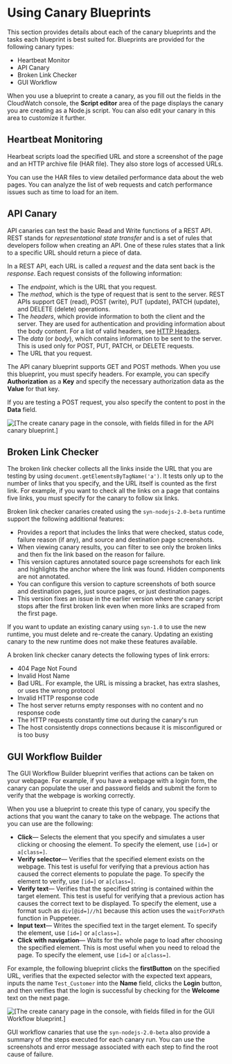 # Using Canary Blueprints<a name="CloudWatch_Synthetics_Canaries_Blueprints"></a>

This section provides details about each of the canary blueprints and the tasks each blueprint is best suited for\. Blueprints are provided for the following canary types: 
+ Heartbeat Monitor
+ API Canary
+ Broken Link Checker
+ GUI Workflow

When you use a blueprint to create a canary, as you fill out the fields in the CloudWatch console, the **Script editor** area of the page displays the canary you are creating as a Node\.js script\. You can also edit your canary in this area to customize it further\.

## Heartbeat Monitoring<a name="CloudWatch_Synthetics_Canaries_Blueprints_Heartbeat"></a>

Hearbeat scripts load the specified URL and store a screenshot of the page and an HTTP archive file \(HAR file\)\. They also store logs of accessed URLs\. 

You can use the HAR files to view detailed performance data about the web pages\. You can analyze the list of web requests and catch performance issues such as time to load for an item\.

## API Canary<a name="CloudWatch_Synthetics_Canaries_Blueprints_API"></a>

API canaries can test the basic Read and Write functions of a REST API\. REST stands for *representational state transfer* and is a set of rules that developers follow when creating an API\. One of these rules states that a link to a specific URL should return a piece of data\.

In a REST API, each URL is called a *request* and the data sent back is the *response*\. Each request consists of the following information:
+ The *endpoint*, which is the URL that you request\.
+ The *method*, which is the type of request that is sent to the server\. REST APIs support GET \(read\), POST \(write\), PUT \(update\), PATCH \(update\), and DELETE \(delete\) operations\.
+ The *headers*, which provide information to both the client and the server\. They are used for authentication and providing information about the body content\. For a list of valid headers, see [HTTP Headers](https://developer.mozilla.org/en-US/docs/Web/HTTP/Headers)\.
+ The *data* \(or *body*\), which contains information to be sent to the server\. This is used only for POST, PUT, PATCH, or DELETE requests\.
+ The URL that you request\.

The API canary blueprint supports GET and POST methods\. When you use this blueprint, you must specify headers\. For example, you can specify **Authorization** as a **Key** and specify the necessary authorization data as the **Value** for that key\.

If you are testing a POST request, you also specify the content to post in the **Data** field\.

![\[The create canary page in the console, with fields filled in for the API canary blueprint.\]](http://docs.aws.amazon.com/AmazonCloudWatch/latest/monitoring/images/canary_create_api_checker.PNG)

## Broken Link Checker<a name="CloudWatch_Synthetics_Canaries_Blueprints_Broken_Links"></a>

The broken link checker collects all the links inside the URL that you are testing by using `document.getElementsByTagName('a')`. It tests only up to the number of links that you specify, and the URL itself is counted as the first link\. For example, if you want to check all the links on a page that contains five links, you must specify for the canary to follow six links\.

Broken link checker canaries created using the `syn-nodejs-2.0-beta` runtime support the following additional features:
+ Provides a report that includes the links that were checked, status code, failure reason \(if any\), and source and destination page screenshots\.
+ When viewing canary results, you can filter to see only the broken links and then fix the link based on the reason for failure\.
+ This version captures annotated source page screenshots for each link and highlights the anchor where the link was found\. Hidden components are not annotated\.
+ You can configure this version to capture screenshots of both source and destination pages, just source pages, or just destination pages\.
+ This version fixes an issue in the earlier version where the canary script stops after the first broken link even when more links are scraped from the first page\.

If you want to update an existing canary using `syn-1.0` to use the new runtime, you must delete and re\-create the canary\. Updating an existing canary to the new runtime does not make these features available\.

A broken link checker canary detects the following types of link errors:
+ 404 Page Not Found
+ Invalid Host Name
+ Bad URL\. For example, the URL is missing a bracket, has extra slashes, or uses the wrong protocol
+ Invalid HTTP response code
+ The host server returns empty responses with no content and no response code
+ The HTTP requests constantly time out during the canary's run
+ The host consistently drops connections because it is misconfigured or is too busy

## GUI Workflow Builder<a name="CloudWatch_Synthetics_Canaries_Blueprints_GUI_Workflow"></a>

The GUI Workflow Builder blueprint verifies that actions can be taken on your webpage\. For example, if you have a webpage with a login form, the canary can populate the user and password fields and submit the form to verify that the webpage is working correctly\.

When you use a blueprint to create this type of canary, you specify the actions that you want the canary to take on the webpage\. The actions that you can use are the following:
+ **Click**— Selects the element that you specify and simulates a user clicking or choosing the element\. To specify the element, use `[id=]` or `a[class=]`\.
+ **Verify selector**— Verifies that the specified element exists on the webpage\. This test is useful for verifying that a previous action has caused the correct elements to populate the page\. To specify the element to verify, use `[id=]` or `a[class=]`\.
+ **Verify text**— Verifies that the specified string is contained within the target element\. This test is useful for verifying that a previous action has causes the correct text to be displayed\. To specify the element, use a format such as `div[@id=]//h1` because this action uses the `waitForXPath` function in Puppeteer\.
+ **Input text**— Writes the specified text in the target element\. To specify the element, use `[id=]` or `a[class=]`\.
+ **Click with navigation**— Waits for the whole page to load after choosing the specified element\. This is most useful when you need to reload the page\. To specify the element, use `[id=]` or `a[class=]`\.

For example, the following blueprint clicks the **firstButton** on the specified URL, verifies that the expected selector with the expected text appears, inputs the name `Test_Customer` into the **Name** field, clicks the **Login** button, and then verifies that the login is successful by checking for the **Welcome** text on the next page\.

![\[The create canary page in the console, with fields filled in for the GUI Workflow blueprint.\]](http://docs.aws.amazon.com/AmazonCloudWatch/latest/monitoring/images/canary_create_gui_workflow.PNG)

GUI workflow canaries that use the `syn-nodejs-2.0-beta` also provide a summary of the steps executed for each canary run\. You can use the screenshots and error message associated with each step to find the root cause of failure\.
